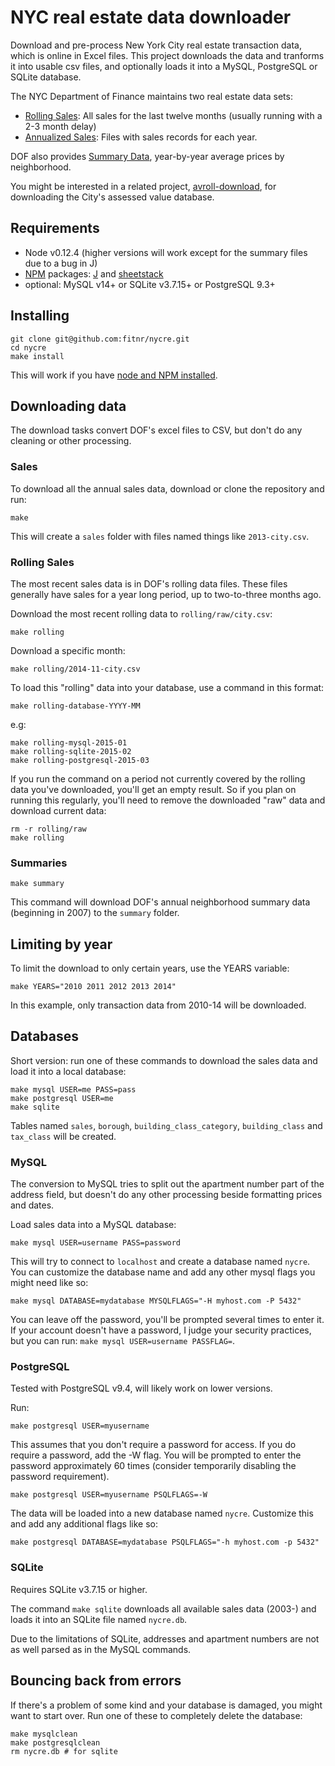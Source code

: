NYC real estate data downloader
=====

Download and pre-process New York City real estate transaction data, which is online in Excel files. This project downloads the data and tranforms it into usable csv files, and optionally loads it into a MySQL, PostgreSQL or SQLite database.

The NYC Department of Finance maintains two real estate data sets:
* [Rolling Sales](http://www.nyc.gov/html/dof/html/property/rolling_sales_data.shtml): All sales for the last twelve months (usually running with a 2-3 month delay)
* [Annualized Sales](http://www.nyc.gov/html/dof/html/property/rolling_sales_data_annualized.shtml): Files with sales records for each year.

DOF also provides [Summary Data](http://www.nyc.gov/html/dof/html/property/rolling_sales_data_annualized.shtml), year-by-year average prices by neighborhood.

You might be interested in a related project, [avroll-download](https://github.com/fitnr/avroll-download), for downloading the City's assessed value database.

## Requirements
* Node v0.12.4 (higher versions will work except for the summary files due to a bug in J)
* [NPM](http://nodejs.org/download/) packages: [J](http://npmjs.com/package/j) and [sheetstack](https://www.npmjs.com/package/sheetstack)
* optional: MySQL v14+ or SQLite v3.7.15+ or PostgreSQL 9.3+

## Installing
```
git clone git@github.com:fitnr/nycre.git
cd nycre
make install
```

This will work if you have [node and NPM installed](https://nodejs.org/en/download/).

## Downloading data

The download tasks convert DOF's excel files to CSV, but don't do any cleaning or other processing.

### Sales

To download all the annual sales data, download or clone the repository and run:
````
make
````

This will create a `sales` folder with files named things like `2013-city.csv`.

### Rolling Sales

The most recent sales data is in DOF's rolling data files. These files generally have sales for a year long period, up to two-to-three months ago.

Download the most recent rolling data to `rolling/raw/city.csv`:
````
make rolling
````

Download a specific month:
````
make rolling/2014-11-city.csv
````

To load this "rolling" data into your database, use a command in this format:
````
make rolling-database-YYYY-MM
````
e.g:
````
make rolling-mysql-2015-01
make rolling-sqlite-2015-02
make rolling-postgresql-2015-03
````

If you run the command on a period not currently covered by the rolling data you've downloaded, you'll get an empty result. So if you plan on running this regularly, you'll need to remove the downloaded "raw" data and download current data:
````
rm -r rolling/raw
make rolling
````
### Summaries

````
make summary
````

This command will download DOF's annual neighborhood summary data (beginning in 2007) to the `summary` folder.

## Limiting by year

To limit the download to only certain years, use the YEARS variable:
````
make YEARS="2010 2011 2012 2013 2014"
````

In this example, only transaction data from 2010-14 will be downloaded.

## Databases

Short version: run one of these commands to download the sales data and load it into a local database:

````
make mysql USER=me PASS=pass
make postgresql USER=me
make sqlite
````

Tables named `sales`, `borough`, `building_class_category`, `building_class` and `tax_class` will be created.

### MySQL

The conversion to MySQL tries to split out the apartment number part of the address field, but doesn't do any other processing beside formatting prices and dates.

Load sales data into a MySQL database:

````
make mysql USER=username PASS=password
````
This will try to connect to `localhost` and create a database named `nycre`. You can customize the database name and add any other mysql flags you might need like so:
````
make mysql DATABASE=mydatabase MYSQLFLAGS="-H myhost.com -P 5432"
````

You can leave off the password, you'll be prompted several times to enter it. If your account doesn't have a password, I judge your security practices, but you can run: `make mysql USER=username PASSFLAG=`.

### PostgreSQL

Tested with PostgreSQL v9.4, will likely work on lower versions.

Run:
````
make postgresql USER=myusername
````

This assumes that you don't require a password for access. If you do require a password, add the -W flag. You will be prompted to enter the password approximately 60 times (consider temporarily disabling the password requirement).
````
make postgresql USER=myusername PSQLFLAGS=-W
````

The data will be loaded into a new database named `nycre`. Customize this and add any additional flags like so: 
````
make postgresql DATABASE=mydatabase PSQLFLAGS="-h myhost.com -p 5432"
````

### SQLite

Requires SQLite v3.7.15 or higher.

The command `make sqlite` downloads all available sales data (2003-) and loads it into an SQLite file named `nycre.db`.

Due to the limitations of SQLite, addresses and apartment numbers are not as well parsed as in the MySQL commands.

## Bouncing back from errors

If there's a problem of some kind and your database is damaged, you might want to start over. Run one of these to completely delete the database:

````
make mysqlclean
make postgresqlclean
rm nycre.db # for sqlite
````

